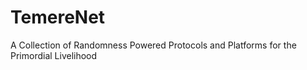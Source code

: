 # TemereNet
A Collection of Randomness Powered Protocols and Platforms for the Primordial Livelihood 
